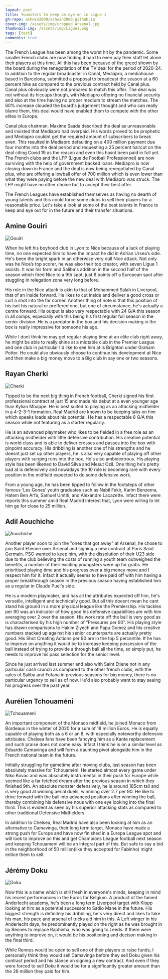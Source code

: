 ```yaml
---
layout: post
title: Younsters to keep an eye on in Ligue 1
gh-repo: ashwin2000/ashwin2000.github.io
cover-img: /assets/img/cropped_Arsenal.jpg
thumbnail-img: /assets/img/Ligue1.png	
tags: [test]
comments: true
---
```


The French League has been among the worst hit by the pandemic. Some smaller French clubs are now finding it hard to even pay their staff let alone their players at this time. All this has been because of the greed shown by the board during the renegotiation of the TV deal for the period of 2020-24. In addition to the regular broadcaster in Canal, Mediapro, a mediahouse based in Barcelona, submitted a proposal to broadcast the season at a 60 percent hike as compared to the previous contract held by Canal plus. Canal plus obviously were not prepared to match this offer. The deal was not without its hiccups though, with Mediapro offering no financial security and also at the time having no proper medium to stream the matches. The 60% increase clouded the board's judgement thought and who can really blame them, this deal would have enabled them to compete with the other elites in Europe.

Canal plus chairman, Maxime Saada described the deal as unreasonable and insisted that Mediapro had overpaid. His words proved to be prophetic and Mediapro couldnt get the required amount of subscribers to break even. This resulted in Mediapro defaulting on a 400 million payment due four months into the deal period and requesting a 25 percent haircut on the deal citing Covid 19 as the reason and even this hasnt been paid in full yet. The French clubs and the LFP (Ligue de Football Professionnel) are now surviving with the help of government backed loans. Mediapro is now closing down in France and the deal is now being renegotiated by Canal plus, who are offering a lowball offer of 700 million which is even lower than what they were paying before the new deal with Mediapro was struck. The LFP might have no other choice but to accept their best offer. 

The French Leagues have established themselves as having no dearth of young talents and this could force some clubs to sell their players for a reasonable price. Let's take a look at some of the best talents in France to keep and eye out for in the future and their transfer situations.

## Amine Gouiri

![Gouiri](/assets/img/gouiri.jpg)

When he left his boyhood club in Lyon to Nice because of a lack of playing time, no one expected him to have the impact he did in Adrian Ursea’s side. He's been the bright spark in an otherwise very dull Nice attack. Not only was he Nice’s top scorer, he was also their top creator, with seven Ligue 1 assists. It was his form and Saliba's addition in the second half of the season which fired Nice to a 9th spot, just 6 points off a European spot after stuggling in relegation zone very long before.

His role in the Nice attack is akin to that of Mohammed Salah in Liverpool, that of an inside forward. He likes to cut inside and deliver a good cross or curl a shot into the far corner. Another thing of note is that this position of his isnt his natural or preffered one, but one of circumstance, he's actually a centre forward. His output is also very respectable with 24 G/A this season in all comps, especially with this being his first regular full season in the senior division. He is a predator in the box and his decision making in the box is really impressive for someone his age. 

While I dont think he may get regular playing time at an elite club right away, he might be able to really shine at a midtable club in the Premier League and one club in particular I'd like to see him at is Brighton under Graham Potter. He could also obviously choose to continue his development at Nice and then make a big money move to a Big club in say one or two seasons. 

## Rayan Cherki

![Cherki](/assets/img/cherki.jpeg)

Tipped to be the next big thing in French football, Cherki signed his first professional contract at just 15 and made his debut at a even younger age than Kylian Mbappe. He is best suited to playing as an attacking midfielder in a 4-2-3-1 formation. Real Madrid are known to be keeping tabs on him which speaks loads about his potential. He has a respectable 8 G/A this season while not featuring as a starter regularly.

He is an advanced playmaker who likes to be fielded in a free role as an attacking midfielder with little defensive contribution. His creative potential is world class and is able to deliver crosses and passes into the box with pinpoint accuracy. His dribbling is another one of his strengths and he doesnt just set up other players, he is also very capable of playing off other players with surging runs into the box. He's also ambidextrous. His playing style has been likened to David Silva and Mesut Ozil. One thing he's pretty bad at is defensively and nowadays the 10 role is becoming rare with every position in the midfield expected to do some defensive work.

From a young age, he has been tipped to follow in the footsteps of other famous ‘Les Gones’ youth graduates such as Nabil Fekir, Karim Benzema, Hatem Ben Arfa, Samuel Umtiti, and Alexandre Lacazette. Infact there were reports this summer amid Real Madrid interest that, Lyon were willing to let him go for close to 25 million. 



## Adil Aouchiche

![Aouchiche](/assets/img/aouchiche.jpg)

Another player soon to join the "ones that got away" at Arsenal, he chose to join Saint Etienne over Arsenal and signing a new contract at Paris Saint Germain. PSG wanted to keep him, with the dissolution of their U23 side due to the club believing the costs of running a youth team outweighed the benefits, a number of their exciting youngsters were up for grabs. He prioritised playing time and his progress over a big money move and I respect him for it. Infact it actually seems to have paid off with him having a proper breakthrough season in the previous season having established him as a regular in Claude Puel's side.

He is a modern playmaker, and has all the attributes expected off him, he's versatile, intelligent and technically good. But all this doesnt mean he cant stand his ground in a more physical league like the Premiership. His tackles per 90 was an indicator of how good his defensive capabilities are with him averaging over 2 over the season. His work rate off the ball is very good as is characterised by his high number of “Pressures per 90”. His playing style has drawn comparisons to Hakim Ziyech and Papu Gomez and his creative numbers stacked up against his senior counterparts are actually pretty good. His Shot Creating Actions per 90 are in the top 5 percentile. If he has to improve on anything it would be to increase keeping possession of the ball instead of trying to provide a through ball all the time, so simply put, he needs to improve his pass selection for the senior level.

Since he just arrived last summer and also with Saint Etiene not in any particular cash crunch as compared to the other french clubs, with the sales of Saliba and Fofana in previous seasons for big money, there is no particular urgency to sell as of now. He'd also probably want to stay seeing his progress over the past year. 

## Aurélien Tchouaméni
![Tchouameni](/assets/img/tchouameni.jpg)

An important component of the Monaco midfield, he joined Monaco from Bordeaux in the winter of 2020 for a sum of 18 million Euros. He is equally capable of playing both as a 6 or an 8, with especially noteworthy defensive attributes. Chelsea fans have been fancying him as a Kante replacement and such praise does not come easy. Infact I think he is on a similar level as Eduardo Camavinga and will form a daunting pivot alongside him in the French national team in the future.

Initially struggling for gametime after moving clubs, last season has been absolutely massive for Tchouaméni. He started almost every game under Niko Kovac and was absolutely instrumental in their push for Europe while seemed like a far fetched dream after the previous season in which they finished 9th. An absolute monster defensively, he is around 185cm tall and is very good at winning aerial duels, winnning over 2.7 per 90. He like to drive forward with the ball into advanced positions after winning the ball, thereby combining his defensive nous with one eye looking into the final third. This is evident as seen by his superior attacking stats as compared to other traditional Defensive Midfielders.

In addition to Chelsea, Real Madrid have also been looking at him as an alternative to Camavinga, their long term target. Monaco have made a strong push for Europe and have now finished in a Europa League spot and will look to improve on this and get Champions League football next season and keeping Tchouameni will be an integral part of this. But safe to say a bid in the neighborhood of 50 million(like they accepted for Fabinho) might entice them to sell.

## Jérémy Doku

![Doku](/assets/img/doku.jpg)

Now this is a name which is still fresh in everyone's minds, keeping in mind his recent performances in the Euros for Belgium. A product of the famed Anderlecht academy, he's been a long term Liverpool target with Klopp looking at him as a potential successor to Sadio Mane in the future. His biggest strength is definitely his dribbling, he's very direct and likes to take his man, his pace and arsenal of tricks aid him in this. A Left winger in his Anderlecht days, he predominantly played on the right as he was brought in by Rennes to replace Raphinha, who was going to Leeds. If there were anything to improve on, it would be his positioning and decison making in the final third.

While Rennes would be open to sell one of their players to raise funds, I personally think they would sell Camavinga before they sell Doku given his contract period and his stance on signing a new contract. And even if they were forced to sell Doku it would be for a significantly greater amount than the 26 million they paid for him.
